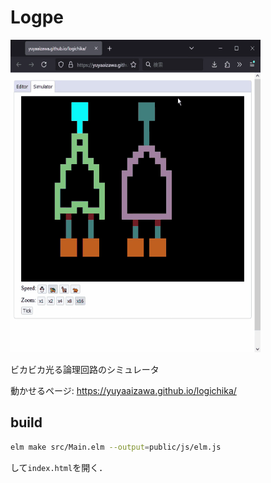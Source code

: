 # Logpe

![demo image](demo.gif)

ビカビカ光る論理回路のシミュレータ

動かせるページ: https://yuyaaizawa.github.io/logichika/

## build

```bash
elm make src/Main.elm --output=public/js/elm.js
```

して`index.html`を開く．  
